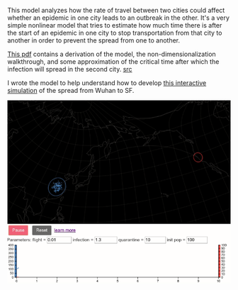 This model analyzes how the rate of travel between two cities could affect whether an epidemic in one city leads to an outbreak in the other.  It's a very simple nonlinear model that tries to estimate how much time there is after the start of an epidemic in one city to stop transportation from that city to another in order to prevent the spread from one to another.

[This pdf](https://github.com/lots-of-things/wuhan-virus-model/blob/master/Wuhan_to_SF_infection_model.pdf) contains a derivation of the model, the non-dimensionalization walkthrough, and some approximation of the critical time after which the infection will spread in the second city. [src](https://www.overleaf.com/read/yznysbcqxbhs)

I wrote the model to help understand how to develop [this interactive simulation](http://bl.ocks.org/stedn/b0acdeba81751c5f8e4ccaa74ccb09a9) of the spread from Wuhan to SF.  

![wuhan model viz](wuhan_model_viz.gif)

